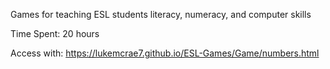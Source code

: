 Games for teaching ESL students literacy, numeracy, and computer skills

Time Spent: 20 hours

Access with: https://lukemcrae7.github.io/ESL-Games/Game/numbers.html

